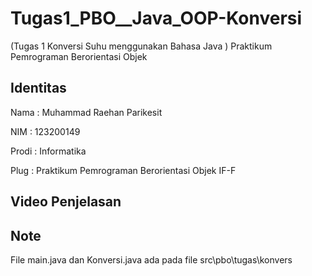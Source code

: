 # Tugas1_PBO__Java_OOP-Konversi
(Tugas 1 Konversi Suhu menggunakan Bahasa Java ) Praktikum Pemrograman Berorientasi Objek
## Identitas
Nama  : Muhammad Raehan Parikesit

NIM   : 123200149

Prodi : Informatika

Plug  : Praktikum Pemrograman Berorientasi Objek IF-F

## Video Penjelasan

## Note
File main.java dan Konversi.java ada pada file src\pbo\tugas\konvers
